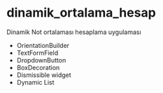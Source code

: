 # dinamik_ortalama_hesap

Dinamik Not ortalaması hesaplama uygulaması

- OrientationBuilder 
- TextFormField
- DropdownButton
- BoxDecoration
- Dismissible widget
- Dynamic List
